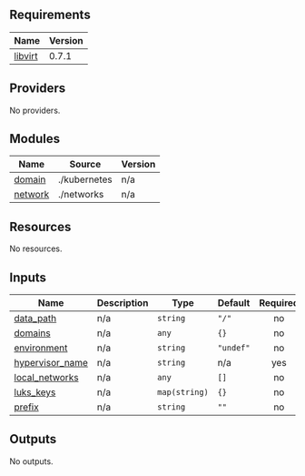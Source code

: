 ## Requirements

| Name | Version |
|------|---------|
| <a name="requirement_libvirt"></a> [libvirt](#requirement\_libvirt) | 0.7.1 |

## Providers

No providers.

## Modules

| Name | Source | Version |
|------|--------|---------|
| <a name="module_domain"></a> [domain](#module\_domain) | ./kubernetes | n/a |
| <a name="module_network"></a> [network](#module\_network) | ./networks | n/a |

## Resources

No resources.

## Inputs

| Name | Description | Type | Default | Required |
|------|-------------|------|---------|:--------:|
| <a name="input_data_path"></a> [data\_path](#input\_data\_path) | n/a | `string` | `"/"` | no |
| <a name="input_domains"></a> [domains](#input\_domains) | n/a | `any` | `{}` | no |
| <a name="input_environment"></a> [environment](#input\_environment) | n/a | `string` | `"undef"` | no |
| <a name="input_hypervisor_name"></a> [hypervisor\_name](#input\_hypervisor\_name) | n/a | `string` | n/a | yes |
| <a name="input_local_networks"></a> [local\_networks](#input\_local\_networks) | n/a | `any` | `[]` | no |
| <a name="input_luks_keys"></a> [luks\_keys](#input\_luks\_keys) | n/a | `map(string)` | `{}` | no |
| <a name="input_prefix"></a> [prefix](#input\_prefix) | n/a | `string` | `""` | no |

## Outputs

No outputs.
